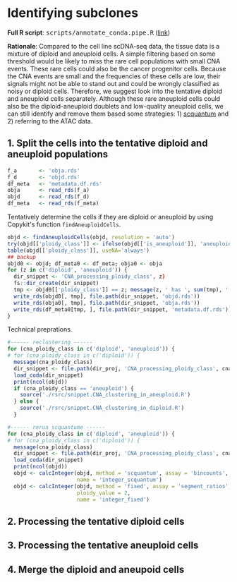 <!-- Written by: Yun Yan (https://github.com/Puriney) -->

# Identifying subclones

**Full R script**: <kbd>scripts/annotate_conda.pipe.R</kbd> ([link](https://github.com/navinlabcode/wellDA-seq/tree/main/tutorial/scripts/annotate_conda.pipe.R))

**Rationale**: Compared to the cell line scDNA-seq data, the tissue data is a mixture of diploid and aneuploid cells. A simple filtering based on some threshold would be likely to miss the rare cell populations with small CNA events. These rare cells could also be the cancer progenitor cells. Because the CNA events are small and the frequencies of these cells are low, their signals might not be able to stand out and could be wrongly classified as noisy or diploid cells. Therefore, we suggest look into the tentative diploid and aneuploid cells separately. Although these rare aneuploid cells could also be the diploid-aneuploid doublets and low-quality aneuploid cells, we can still identify and remove them based some strategies: 1) [scquantum](https://github.com/navinlabcode/scquantum) and 2) referring to the ATAC data. 


## 1. Split the cells into the tentative diploid and aneuploid populations

```R
f_a       <- 'obja.rds'
f_d       <- 'objd.rds'
df_meta   <- 'metadata.df.rds'
obja      <- read_rds(f_a)
objd      <- read_rds(f_d)
df_meta   <- read_rds(f_meta)
```

Tentatively determine the cells if they are diploid or aneuploid by using Copykit's function `findAneuploidCells`. 

```R
objd <- findAneuploidCells(objd, resolution = 'auto')
try(objd[['ploidy_class']] <- ifelse(objd[['is_aneuploid']], 'aneuploid', 'diploid'))
table(objd[['ploidy_class']], useNA='always')
## backup
objd0 <- objd; df_meta0 <- df_meta; obja0 <- obja
for (z in c('diploid', 'aneuploid')) {
  dir_snippet <- 'CNA_processing_ploidy_class', z)
  fs::dir_create(dir_snippet)
  tmp <- objd0[['ploidy_class']] == z; message(z, ' has ', sum(tmp), ' cells.')
  write_rds(objd0[, tmp], file.path(dir_snippet, 'objd.rds'))
  write_rds(obja0[, tmp], file.path(dir_snippet, 'obja.rds'))
  write_rds(df_meta0[tmp, ], file.path(dir_snippet, 'metadata.df.rds'))
}
```


Technical preprations. 

```R
#------ reclustering ------
for (cna_ploidy_class in c('diploid', 'aneuploid')) {
# for (cna_ploidy_class in c('diploid')) {
  message(cna_ploidy_class)
  dir_snippet <- file.path(dir_proj, 'CNA_processing_ploidy_class', cna_ploidy_class)
  load_coda(dir_snippet)
  print(ncol(objd))
  if (cna_ploidy_class == 'aneuploid') {
    source('./rsrc/snippet.CNA_clustering_in_aneuploid.R')
  } else {
    source('./rsrc/snippet.CNA_clustering_in_diploid.R')
  }
```

```R
#------ rerun scquantume ------
for (cna_ploidy_class in c('diploid', 'aneuploid')) {
# for (cna_ploidy_class in c('diploid')) {
  message(cna_ploidy_class)
  dir_snippet <- file.path(dir_proj, 'CNA_processing_ploidy_class', cna_ploidy_class)
  load_coda(dir_snippet)
  print(ncol(objd))
  objd <- calcInteger(objd, method = 'scquantum', assay = 'bincounts',
                      name = 'integer_scquantum')
  objd <- calcInteger(objd, method = 'fixed', assay = 'segment_ratios', 
                      ploidy_value = 2, 
                      name = 'integer_fixed')  
```

## 2. Processing the tentative diploid cells

## 3. Processing the tentative aneuploid cells

## 4. Merge the diploid and aneupoid cells




